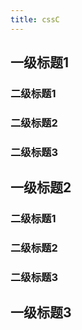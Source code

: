```yaml
---
title: cssC
---
```


## 一级标题1
### 二级标题1
### 二级标题2
### 二级标题3

## 一级标题2
### 二级标题1
### 二级标题2
### 二级标题3

## 一级标题3